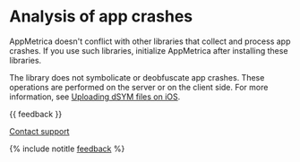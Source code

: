 # Analysis of app crashes

AppMetrica doesn't conflict with other libraries that collect and process app crashes. If you use such libraries, initialize AppMetrica after installing these libraries.

The library does not symbolicate or deobfuscate app crashes. These operations are performed on the server or on the client side. For more information, see [Uploading dSYM files on iOS](../../../data-collection/upload-dsym.md).

{{ feedback }}

<a href="../../../troubleshooting/feedback-new">
  <span class="button">Contact support</span>
</a>

{% include notitle [feedback](../../../_includes/feedback-button.md) %}
